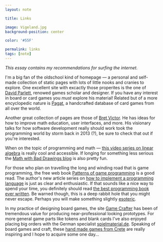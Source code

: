 ```yaml
---
layout: note

title: Links

image: Vigeland.jpg
background-position: center

color: '#55F'

permalink: links
tags: [note]
---
```


*This essay contains my recommendations for surfing the internet.*

I'm a big fan of the oldschool kind of homepage &mdash; a personal and self-made collection of static pages with lots of little nooks and cranies to explore. One excellent site with excactly those properites is the one of [David Parlett](http://www.parlettgames.uk), renowed games scholar and designer. If you have any interest in board or card games you *must* explore his material! Related but of a more encyclopedic nature is [Pagat](https://www.pagat.com), a handcrafted database of card games from all over the world.

Another great collection of pages are those of [Bret Victor](http://worrydream.com). He has ideas for how to improve math education, user interfaces, and more. His visionary talks for how software development really should work took the programming world by storm back in 2013 (?), be sure to check that out if you're interested.

When on the topic of programming and math &mdash; [this video series on linear algebra](https://www.youtube.com/watch?v=kjBOesZCoqc) is really cool and accessible. If longing for something less serious the [Math with Bad Drawings blog](https://mathwithbaddrawings.com) is also pretty fun.

For those who plan on travelling the long and winding road that is game programming, the free web book [Patterns of game programming](http://gameprogrammingpatterns.com/contents.html) is a good read. The author's new article series on [how to implement a programming language](http://craftinginterpreters.com) is just as clear and enthusiastic. If that sounds like a nice way to spend your time, you definitely should read [the best programming book ever written](https://mitpress.mit.edu/sites/default/files/sicp/full-text/book/book.html). Be warned though, this is a deep rabbit hole that you might never escape. Perhaps you will make something slightly [esoteric](http://esoteric.codes).

In my practice of designing board games, the site [Game Crafter](https://thegamecrafter.com) has been of tremendous value for producing near-professional looking prototypes. For more general game parts like tokens and blank cards I've also enjoyed placing big orders with the German specialist [spielmaterial.de](http://spielmaterial.de). Speaking of board games and craft, these [hand made games from Crete](https://tetraktis-studio.gr/en/portfolio-item/board-game/) are really inspiring and I hope to acquire some one day...

<!-- * [Ardalambion](https://folk.uib.no/hnohf/) -->
<!-- * [Reading is forgetting](http://www.nybooks.com/daily/2015/06/26/reading-is-forgetting/) -->
<!-- * [World of Playing Cards](http://www.wopc.co.uk) -->
<!-- * [The Flowers of Hanafuda](https://namakajiri.net/nikki/the-flowers-of-hanafuda/) -->
